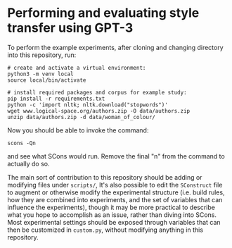 # Performing and evaluating style transfer using GPT-3

To perform the example experiments, after cloning and changing directory into this repository, run:

```
# create and activate a virtual environment:
python3 -m venv local
source local/bin/activate

# install required packages and corpus for example study:
pip install -r requirements.txt
python -c 'import nltk; nltk.download("stopwords")'
wget www.logical-space.org/authors.zip -O data/authors.zip
unzip data/authors.zip -d data/woman_of_colour/
```

Now you should be able to invoke the command:

```
scons -Qn
```

and see what SCons would run.  Remove the final "n" from the command to actually do so.

The main sort of contribution to this repository should be adding or modifying files under `scripts/`,
It's also possible to edit the `SConstruct` file to augment or otherwise modify the experimental
structure (i.e. build rules, how they are combined into experiments, and the set of variables that 
can influence the experiments), though it may be more practical to describe what you hope to accomplish
as an issue, rather than diving into SCons.  Most experimental settings should be exposed through
variables that can then be customized in `custom.py`, without modifying anything in this repository.
